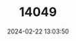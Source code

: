 ---
title: "14049"
category: "Mycteroperca jordani"
draft: false
date: 2024-02-22 13:03:50
languages:
  Spanish; Castilian: ["Baya", "Cabrilla De Astillero", "Garlopa", "Garropa", "Mero Baya", "Merou Golfe"]
  English: ["Gulf Grouper"]
---